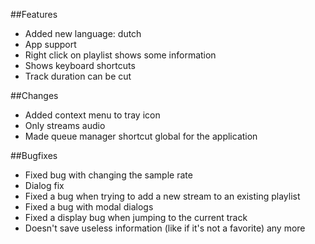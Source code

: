 ##Features
- Added new language: dutch
- App support
- Right click on playlist shows some information
- Shows keyboard shortcuts
- Track duration can be cut

##Changes
- Added context menu to tray icon
- Only streams audio
- Made queue manager shortcut global for the application

##Bugfixes
- Fixed bug with changing the sample rate
- Dialog fix
- Fixed a bug when trying to add a new stream to an existing playlist
- Fixed a bug with modal dialogs
- Fixed a display bug when jumping to the current track
- Doesn't save useless information (like if it's not a favorite) any more